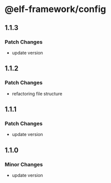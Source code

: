 # @elf-framework/config

## 1.1.3

### Patch Changes

- update version

## 1.1.2

### Patch Changes

- refactoring file structure

## 1.1.1

### Patch Changes

- update version

## 1.1.0

### Minor Changes

- update version
